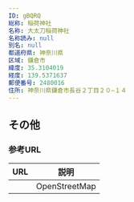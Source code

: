 ```yaml
---
ID: gBQRQ
総称: 稲荷神社
名称: 大太刀稲荷神社
名称読み: null
別名: null
都道府県: 神奈川県
区域: 鎌倉市
緯度: 35.3104019
経度: 139.5371637
郵便番号: 2480016
住所: 神奈川県鎌倉市長谷２丁目２０−１４
---
```


## その他

### 参考URL

| URL | 説明          |
| --- | ------------- |
|     | OpenStreetMap |
